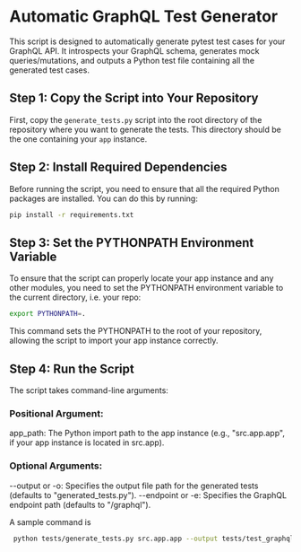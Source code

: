 # Automatic GraphQL Test Generator

This script is designed to automatically generate pytest test cases for your GraphQL API. It introspects your GraphQL schema, generates mock queries/mutations, and outputs a Python test file containing all the generated test cases.

## Step 1: Copy the Script into Your Repository

First, copy the `generate_tests.py` script into the root directory of the repository where you want to generate the tests. This directory should be the one containing your `app` instance.

## Step 2: Install Required Dependencies

Before running the script, you need to ensure that all the required Python packages are installed. You can do this by running:

```bash
pip install -r requirements.txt
```

## Step 3: Set the PYTHONPATH Environment Variable

To ensure that the script can properly locate your app instance and any other modules, you need to set the PYTHONPATH environment variable to the current directory, i.e. your repo:

```bash
export PYTHONPATH=.
```

This command sets the PYTHONPATH to the root of your repository, allowing the script to import your app instance correctly.

## Step 4: Run the Script

The script takes command-line arguments:
### Positional Argument:
app_path: The Python import path to the app instance (e.g., "src.app.app", if your app instance is located in src.app).
### Optional Arguments:
--output or -o: Specifies the output file path for the generated tests (defaults to "generated_tests.py").
--endpoint or -e: Specifies the GraphQL endpoint path (defaults to "/graphql").

A sample command is 

```bash
 python tests/generate_tests.py src.app.app --output tests/test_graphql.py --endpoint /graphql
```



